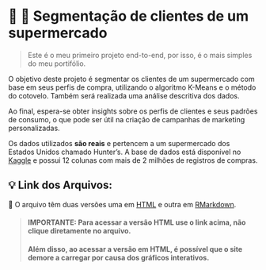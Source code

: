 # :tangerine: :department_store: Segmentação de clientes de um supermercado
> Este é o meu primeiro projeto end-to-end, por isso, é o mais simples do meu portifólio.

O objetivo deste projeto é segmentar os clientes de um supermercado com base em seus perfis de compra, utilizando o algoritmo K-Means e o método do cotovelo. Também será realizada uma análise descritiva dos dados.

Ao final, espera-se obter insights sobre os perfis de clientes e seus padrões de consumo, o que pode ser útil na criação de campanhas de marketing personalizadas.

Os dados utilizados **são reais** e pertencem a um supermercado dos Estados Unidos chamado Hunter’s. A base de dados está disponível no <a href="https://www.kaggle.com/datasets/hunter0007/ecommerce-dataset-for-predictive-marketing-2023">Kaggle</a> e possui 12 colunas com mais de 2 milhões de registros de compras.

## 💡 Link dos Arquivos:
📂 O arquivo têm duas versões uma em <a href="https://catarinaaguiar3.github.io/Projeto_Segmentacao_Clientes_Supermercado/supermercado_-VERSAO_FINAL_5-.html">HTML</a> e outra em <a href="https://github.com/CatarinaAguiar3/Projeto_Segmentacao_Clientes_Supermercado/blob/main/supermercado_(VERSAO_FINAL_5).rmd">RMarkdown</a>.
> #### IMPORTANTE: Para acessar a versão HTML use o link acima, não clique diretamente no arquivo.
> #### Além disso, ao acessar a versão em HTML, é possível que o site demore a carregar por causa dos gráficos interativos.
